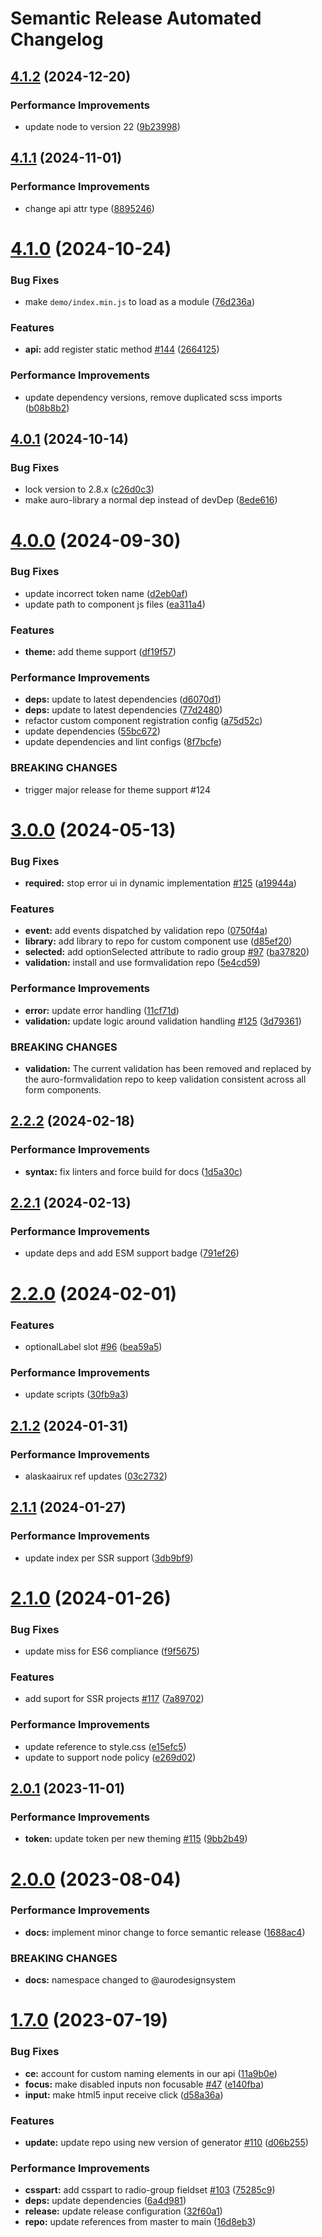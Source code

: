 # Semantic Release Automated Changelog

## [4.1.2](https://github.com/AlaskaAirlines/auro-radio/compare/v4.1.1...v4.1.2) (2024-12-20)


### Performance Improvements

* update node to version 22 ([9b23998](https://github.com/AlaskaAirlines/auro-radio/commit/9b239980dadc99b45a6fe5e9c36967e051b05520))

## [4.1.1](https://github.com/AlaskaAirlines/auro-radio/compare/v4.1.0...v4.1.1) (2024-11-01)


### Performance Improvements

* change api attr type ([8895246](https://github.com/AlaskaAirlines/auro-radio/commit/889524649be4ddc2e464ee9ac8c757716fc10d74))

# [4.1.0](https://github.com/AlaskaAirlines/auro-radio/compare/v4.0.1...v4.1.0) (2024-10-24)


### Bug Fixes

* make `demo/index.min.js` to load as a module ([76d236a](https://github.com/AlaskaAirlines/auro-radio/commit/76d236a39ffec829cf4491a95879f9d0b5b5d516))


### Features

* **api:** add register static method [#144](https://github.com/AlaskaAirlines/auro-radio/issues/144) ([2664125](https://github.com/AlaskaAirlines/auro-radio/commit/26641259fbc524fd7b76422e9781e5732bf86820))


### Performance Improvements

* update dependency versions, remove duplicated scss imports ([b08b8b2](https://github.com/AlaskaAirlines/auro-radio/commit/b08b8b24518c3624d11f47f4de6345cd8a10b881))

## [4.0.1](https://github.com/AlaskaAirlines/auro-radio/compare/v4.0.0...v4.0.1) (2024-10-14)


### Bug Fixes

* lock version to 2.8.x ([c26d0c3](https://github.com/AlaskaAirlines/auro-radio/commit/c26d0c3454168c5cc76657ce9e38a2de125d0161))
* make auro-library a normal dep instead of devDep ([8ede616](https://github.com/AlaskaAirlines/auro-radio/commit/8ede616e6d2f52b4e190f1be8a0e25f9718f7787))

# [4.0.0](https://github.com/AlaskaAirlines/auro-radio/compare/v3.0.0...v4.0.0) (2024-09-30)


### Bug Fixes

* update incorrect token name ([d2eb0af](https://github.com/AlaskaAirlines/auro-radio/commit/d2eb0affdfc39dffcb3730f7d5026342ea59d116))
* update path to component js files ([ea311a4](https://github.com/AlaskaAirlines/auro-radio/commit/ea311a4e2803bd265fefffaf29cf6da9ded563fc))


### Features

* **theme:** add theme support ([df19f57](https://github.com/AlaskaAirlines/auro-radio/commit/df19f578daf1187c4cf46ce701a1afdf9ca822dd))


### Performance Improvements

* **deps:** update to latest dependencies ([d6070d1](https://github.com/AlaskaAirlines/auro-radio/commit/d6070d14ab94c90344e63869c9181bcc0faf0385))
* **deps:** update to latest dependencies ([77d2480](https://github.com/AlaskaAirlines/auro-radio/commit/77d2480bc9e2bd40965900bbe0d0a49f0a6c9776))
* refactor custom component registration config ([a75d52c](https://github.com/AlaskaAirlines/auro-radio/commit/a75d52cc5dd767b82e99e939fd44b90aeb8a897a))
* update dependencies ([55bc672](https://github.com/AlaskaAirlines/auro-radio/commit/55bc672343b7f2c626bfd22be93b7ccaf81e8611))
* update dependencies and lint configs ([8f7bcfe](https://github.com/AlaskaAirlines/auro-radio/commit/8f7bcfe3a389604dc32d637347d7caf473a6321e))


### BREAKING CHANGES

* trigger major release for theme support #124

# [3.0.0](https://github.com/AlaskaAirlines/auro-radio/compare/v2.2.2...v3.0.0) (2024-05-13)


### Bug Fixes

* **required:** stop error ui in dynamic implementation [#125](https://github.com/AlaskaAirlines/auro-radio/issues/125) ([a19944a](https://github.com/AlaskaAirlines/auro-radio/commit/a19944a0bc4f1121a294af5aa10974e5d63d6994))


### Features

* **event:** add events dispatched by validation repo ([0750f4a](https://github.com/AlaskaAirlines/auro-radio/commit/0750f4aefb3aab7bb0dac29812578a76524b30e8))
* **library:** add library to repo for custom component use ([d85ef20](https://github.com/AlaskaAirlines/auro-radio/commit/d85ef204a809e1186a4f5e44443f9dd500953df1))
* **selected:** add optionSelected attribute to radio group [#97](https://github.com/AlaskaAirlines/auro-radio/issues/97) ([ba37820](https://github.com/AlaskaAirlines/auro-radio/commit/ba378205a46e2459cb60ab86b5f628a54c076eab))
* **validation:** install and use formvalidation repo ([5e4cd59](https://github.com/AlaskaAirlines/auro-radio/commit/5e4cd59f2c980cd70c83cd388a06810375817e92))


### Performance Improvements

* **error:** update error handling ([11cf71d](https://github.com/AlaskaAirlines/auro-radio/commit/11cf71d49a0e7a1b28538583ea67daaf27c2bfc3))
* **validation:** update logic around validation handling [#125](https://github.com/AlaskaAirlines/auro-radio/issues/125) ([3d79361](https://github.com/AlaskaAirlines/auro-radio/commit/3d793619cd4813623e369f5a37b49124577c87d2))


### BREAKING CHANGES

* **validation:** The current validation has been removed and replaced by the auro-formvalidation repo to keep validation consistent across all form components.

## [2.2.2](https://github.com/AlaskaAirlines/auro-radio/compare/v2.2.1...v2.2.2) (2024-02-18)


### Performance Improvements

* **syntax:** fix linters and force build for docs ([1d5a30c](https://github.com/AlaskaAirlines/auro-radio/commit/1d5a30c07946d61613181a62886e246e4a37a4a6))

## [2.2.1](https://github.com/AlaskaAirlines/auro-radio/compare/v2.2.0...v2.2.1) (2024-02-13)


### Performance Improvements

* update deps and add ESM support badge ([791ef26](https://github.com/AlaskaAirlines/auro-radio/commit/791ef26e9ea115081a4cc4b898dbecee685acb96))

# [2.2.0](https://github.com/AlaskaAirlines/auro-radio/compare/v2.1.2...v2.2.0) (2024-02-01)


### Features

* optionalLabel slot [#96](https://github.com/AlaskaAirlines/auro-radio/issues/96) ([bea59a5](https://github.com/AlaskaAirlines/auro-radio/commit/bea59a51822f003016b30692d4974bd2b5d612b2))


### Performance Improvements

* update scripts ([30fb9a3](https://github.com/AlaskaAirlines/auro-radio/commit/30fb9a3a2fcf3789613d0b85bed9f8a5bdcd1a94))

## [2.1.2](https://github.com/AlaskaAirlines/auro-radio/compare/v2.1.1...v2.1.2) (2024-01-31)


### Performance Improvements

* alaskaairux ref updates ([03c2732](https://github.com/AlaskaAirlines/auro-radio/commit/03c27329e510126c08f106729da9cd3bde2d04ca))

## [2.1.1](https://github.com/AlaskaAirlines/auro-radio/compare/v2.1.0...v2.1.1) (2024-01-27)


### Performance Improvements

* update index per SSR support ([3db9bf9](https://github.com/AlaskaAirlines/auro-radio/commit/3db9bf98f6da8b7019857d7dd23e83a078752784))

# [2.1.0](https://github.com/AlaskaAirlines/auro-radio/compare/v2.0.1...v2.1.0) (2024-01-26)


### Bug Fixes

* update miss for ES6 compliance ([f9f5675](https://github.com/AlaskaAirlines/auro-radio/commit/f9f567594ca99fce9c37f26753402fb55633bccd))


### Features

* add suport for SSR projects [#117](https://github.com/AlaskaAirlines/auro-radio/issues/117) ([7a89702](https://github.com/AlaskaAirlines/auro-radio/commit/7a89702df1c4cec1438d520748ba56651b935b44))


### Performance Improvements

* update reference to style.css ([e15efc5](https://github.com/AlaskaAirlines/auro-radio/commit/e15efc55a53b2afb76cd8e82863b714785b7de55))
* update to support node policy ([e269d02](https://github.com/AlaskaAirlines/auro-radio/commit/e269d02deb542d5eae1b4084c56aee3eb0e2348d))

## [2.0.1](https://github.com/AlaskaAirlines/auro-radio/compare/v2.0.0...v2.0.1) (2023-11-01)


### Performance Improvements

* **token:** update token per new theming [#115](https://github.com/AlaskaAirlines/auro-radio/issues/115) ([9bb2b49](https://github.com/AlaskaAirlines/auro-radio/commit/9bb2b49785ad28a721c399be3a42ebd3a830a36b))

# [2.0.0](https://github.com/AlaskaAirlines/auro-radio/compare/v1.7.0...v2.0.0) (2023-08-04)


### Performance Improvements

* **docs:** implement minor change to force semantic release ([1688ac4](https://github.com/AlaskaAirlines/auro-radio/commit/1688ac40f59ff613076da9419aa994fd16b013dd))


### BREAKING CHANGES

* **docs:** namespace changed to @aurodesignsystem

# [1.7.0](https://github.com/AlaskaAirlines/auro-radio/compare/v1.6.2...v1.7.0) (2023-07-19)


### Bug Fixes

* **ce:** account for custom naming elements in our api ([11a9b0e](https://github.com/AlaskaAirlines/auro-radio/commit/11a9b0e13679eac491fdbf7408e63f4823099661))
* **focus:** make disabled inputs non focusable [#47](https://github.com/AlaskaAirlines/auro-radio/issues/47) ([e140fba](https://github.com/AlaskaAirlines/auro-radio/commit/e140fba7f8914bbcefbb6d87f1dcccc906cd0e40))
* **input:** make html5 input receive click ([d58a36a](https://github.com/AlaskaAirlines/auro-radio/commit/d58a36aeb8b5a0a41b1ad6dbeaf0eff8b2378252))


### Features

* **update:** update repo using new version of generator [#110](https://github.com/AlaskaAirlines/auro-radio/issues/110) ([d06b255](https://github.com/AlaskaAirlines/auro-radio/commit/d06b2559143884614ae2ff1b26a414136bf22c85))


### Performance Improvements

* **csspart:** add csspart to radio-group fieldset [#103](https://github.com/AlaskaAirlines/auro-radio/issues/103) ([75285c9](https://github.com/AlaskaAirlines/auro-radio/commit/75285c97ea2e39241ef3def5d2abfdd68fa3fb21))
* **deps:** update dependencies ([6a4d981](https://github.com/AlaskaAirlines/auro-radio/commit/6a4d9811c4779c0a467c135d96a9fcf00f0aed6b))
* **release:** update release configuration ([32f60a1](https://github.com/AlaskaAirlines/auro-radio/commit/32f60a1fbbb1b456ea68c6536ea18961b58e43de))
* **repo:** update references from master to main ([16d8eb3](https://github.com/AlaskaAirlines/auro-radio/commit/16d8eb361095754072cea03f319cdcb93c4af732))
